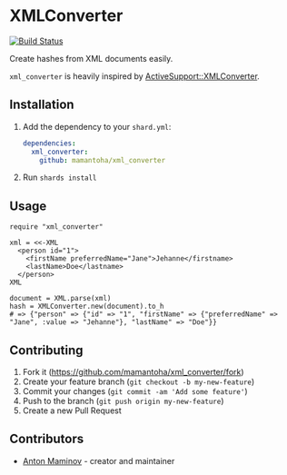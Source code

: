 # XMLConverter

[![Build Status](https://travis-ci.org/mamantoha/xml_converter.svg?branch=master)](https://travis-ci.org/mamantoha/xml_converter)

Create hashes from XML documents easily.

`xml_converter` is heavily inspired by [ActiveSupport::XMLConverter](https://api.rubyonrails.org/classes/ActiveSupport/XMLConverter.html).

## Installation

1. Add the dependency to your `shard.yml`:

   ```yaml
   dependencies:
     xml_converter:
       github: mamantoha/xml_converter
   ```

2. Run `shards install`

## Usage

```crystal
require "xml_converter"

xml = <<-XML
  <person id="1">
    <firstName preferredName="Jane">Jehanne</firstname>
    <lastName>Doe</lastname>
  </person>
XML

document = XML.parse(xml)
hash = XMLConverter.new(document).to_h
# => {"person" => {"id" => "1", "firstName" => {"preferredName" => "Jane", :value => "Jehanne"}, "lastName" => "Doe"}}
```

## Contributing

1. Fork it (<https://github.com/mamantoha/xml_converter/fork>)
2. Create your feature branch (`git checkout -b my-new-feature`)
3. Commit your changes (`git commit -am 'Add some feature'`)
4. Push to the branch (`git push origin my-new-feature`)
5. Create a new Pull Request

## Contributors

- [Anton Maminov](https://github.com/mamantoha) - creator and maintainer
